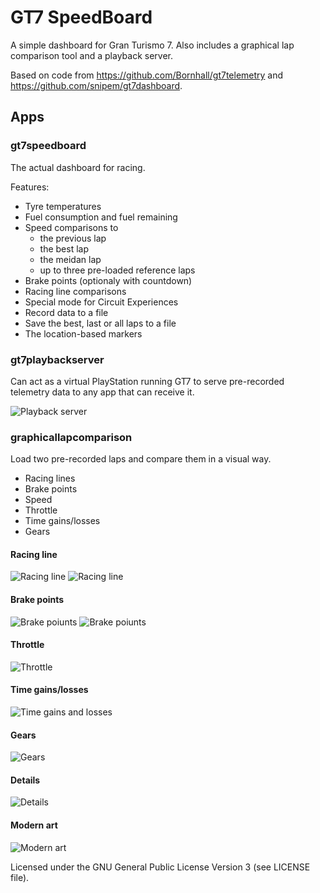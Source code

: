 # GT7 SpeedBoard
A simple dashboard for Gran Turismo 7. Also includes a graphical lap comparison tool and a playback server.

Based on code from https://github.com/Bornhall/gt7telemetry and https://github.com/snipem/gt7dashboard.

## Apps

### gt7speedboard

The actual dashboard for racing. 

Features:

- Tyre temperatures
- Fuel consumption and fuel remaining
- Speed comparisons to 
    - the previous lap
    - the best lap
    - the meidan lap
    - up to three pre-loaded reference laps
- Brake points (optionaly with countdown)
- Racing line comparisons
- Special mode for Circuit Experiences
- Record data to a file
- Save the best, last or all laps to a file
- The location-based markers

### gt7playbackserver

Can act as a virtual PlayStation running GT7 to serve pre-recorded telemetry data to any app that can receive it.

![Playback server](doc/playbackserver.png)

### graphicallapcomparison

Load two pre-recorded laps and compare them in a visual way.

- Racing lines
- Brake points
- Speed
- Throttle
- Time gains/losses
- Gears

#### Racing line
![Racing line](doc/raceline.png)
![Racing line](doc/raceline2.png)
#### Brake points
![Brake poiunts](doc/brakepoints.png)
![Brake poiunts](doc/timeatbrakepoints.png)
#### Throttle
![Throttle](doc/throttle.png)
#### Time gains/losses
![Time gains and losses](doc/timegains.png)
#### Gears
![Gears](doc/gearpoints.png)
#### Details
![Details](doc/details.png)
#### Modern art
![Modern art](doc/modernart.png)


Licensed under the GNU General Public License Version 3 (see LICENSE file).
